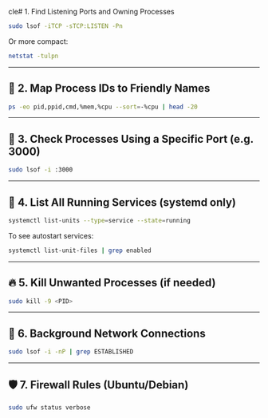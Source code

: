 cle# 1. Find Listening Ports and Owning Processes

```bash
sudo lsof -iTCP -sTCP:LISTEN -Pn
```

Or more compact:
```bash
netstat -tulpn
```

---

## 🧠 2. Map Process IDs to Friendly Names

```bash
ps -eo pid,ppid,cmd,%mem,%cpu --sort=-%cpu | head -20
```

---

## 🧪 3. Check Processes Using a Specific Port (e.g. 3000)

```bash
sudo lsof -i :3000
```

---

## 🧹 4. List All Running Services (systemd only)

```bash
systemctl list-units --type=service --state=running
```

To see autostart services:
```bash
systemctl list-unit-files | grep enabled
```

---

## 🔥 5. Kill Unwanted Processes (if needed)

```bash
sudo kill -9 <PID>
```

---

## 📡 6. Background Network Connections

```bash
sudo lsof -i -nP | grep ESTABLISHED
```

---

## 🛡️ 7. Firewall Rules (Ubuntu/Debian)

```bash
sudo ufw status verbose
```